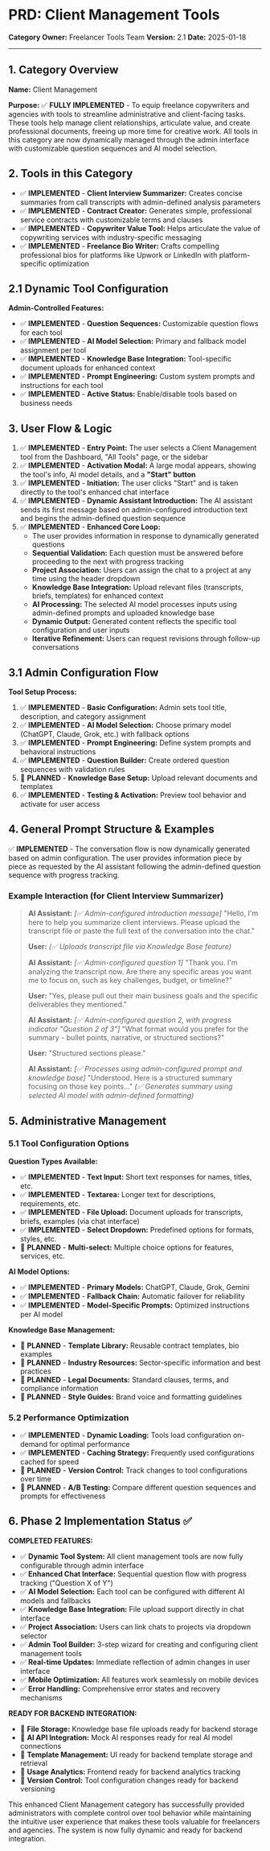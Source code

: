 # PRD: Client Management Tools

**Category Owner:** Freelancer Tools Team
**Version:** 2.1
**Date:** 2025-01-18

---

## 1. Category Overview

**Name:** Client Management

**Purpose:** ✅ **FULLY IMPLEMENTED** - To equip freelance copywriters and agencies with tools to streamline administrative and client-facing tasks. These tools help manage client relationships, articulate value, and create professional documents, freeing up more time for creative work. All tools in this category are now dynamically managed through the admin interface with customizable question sequences and AI model selection.

## 2. Tools in this Category

- ✅ **IMPLEMENTED** - **Client Interview Summarizer:** Creates concise summaries from call transcripts with admin-defined analysis parameters
- ✅ **IMPLEMENTED** - **Contract Creator:** Generates simple, professional service contracts with customizable terms and clauses
- ✅ **IMPLEMENTED** - **Copywriter Value Tool:** Helps articulate the value of copywriting services with industry-specific messaging
- ✅ **IMPLEMENTED** - **Freelance Bio Writer:** Crafts compelling professional bios for platforms like Upwork or LinkedIn with platform-specific optimization

## 2.1 Dynamic Tool Configuration

**Admin-Controlled Features:**
- ✅ **IMPLEMENTED** - **Question Sequences:** Customizable question flows for each tool
- ✅ **IMPLEMENTED** - **AI Model Selection:** Primary and fallback model assignment per tool
- ✅ **IMPLEMENTED** - **Knowledge Base Integration:** Tool-specific document uploads for enhanced context
- ✅ **IMPLEMENTED** - **Prompt Engineering:** Custom system prompts and instructions for each tool
- ✅ **IMPLEMENTED** - **Active Status:** Enable/disable tools based on business needs

## 3. User Flow & Logic

1. ✅ **IMPLEMENTED** - **Entry Point:** The user selects a Client Management tool from the Dashboard, "All Tools" page, or the sidebar
2. ✅ **IMPLEMENTED** - **Activation Modal:** A large modal appears, showing the tool's info, AI model details, and a **"Start" button**
3. ✅ **IMPLEMENTED** - **Initiation:** The user clicks "Start" and is taken directly to the tool's enhanced chat interface
4. ✅ **IMPLEMENTED** - **Dynamic Assistant Introduction:** The AI assistant sends its first message based on admin-configured introduction text and begins the admin-defined question sequence
5. ✅ **IMPLEMENTED** - **Enhanced Core Loop:**
   - The user provides information in response to dynamically generated questions
   - **Sequential Validation:** Each question must be answered before proceeding to the next with progress tracking
   - **Project Association:** Users can assign the chat to a project at any time using the header dropdown
   - **Knowledge Base Integration:** Upload relevant files (transcripts, briefs, templates) for enhanced context
   - **AI Processing:** The selected AI model processes inputs using admin-defined prompts and uploaded knowledge base
   - **Dynamic Output:** Generated content reflects the specific tool configuration and user inputs
   - **Iterative Refinement:** Users can request revisions through follow-up conversations

## 3.1 Admin Configuration Flow

**Tool Setup Process:**
1. ✅ **IMPLEMENTED** - **Basic Configuration:** Admin sets tool title, description, and category assignment
2. ✅ **IMPLEMENTED** - **AI Model Selection:** Choose primary model (ChatGPT, Claude, Grok, etc.) with fallback options
3. ✅ **IMPLEMENTED** - **Prompt Engineering:** Define system prompts and behavioral instructions
4. ✅ **IMPLEMENTED** - **Question Builder:** Create ordered question sequences with validation rules
5. 🔄 **PLANNED** - **Knowledge Base Setup:** Upload relevant documents and templates
6. ✅ **IMPLEMENTED** - **Testing & Activation:** Preview tool behavior and activate for user access

## 4. General Prompt Structure & Examples

✅ **IMPLEMENTED** - The conversation flow is now dynamically generated based on admin configuration. The user provides information piece by piece as requested by the AI assistant following the admin-defined question sequence with progress tracking.

### Example Interaction (for Client Interview Summarizer)

> **AI Assistant:** *[✅ Admin-configured introduction message]* "Hello, I'm here to help you summarize client interviews. Please upload the transcript file or paste the full text of the conversation into the chat."
>
> **User:** *(✅ Uploads transcript file via Knowledge Base feature)*
>
> **AI Assistant:** *[✅ Admin-configured question 1]* "Thank you. I'm analyzing the transcript now. Are there any specific areas you want me to focus on, such as key challenges, budget, or timeline?"
>
> **User:** "Yes, please pull out their main business goals and the specific deliverables they mentioned."
>
> **AI Assistant:** *[✅ Admin-configured question 2, with progress indicator "Question 2 of 3"]* "What format would you prefer for the summary - bullet points, narrative, or structured sections?"
>
> **User:** "Structured sections please."
>
> **AI Assistant:** *[✅ Processes using admin-configured prompt and knowledge base]* "Understood. Here is a structured summary focusing on those key points..."
> *(✅ Generates summary using selected AI model with admin-defined formatting)*

## 5. Administrative Management

### 5.1 Tool Configuration Options

**Question Types Available:**
- ✅ **IMPLEMENTED** - **Text Input:** Short text responses for names, titles, etc.
- ✅ **IMPLEMENTED** - **Textarea:** Longer text for descriptions, requirements, etc.
- ✅ **IMPLEMENTED** - **File Upload:** Document uploads for transcripts, briefs, examples (via chat interface)
- ✅ **IMPLEMENTED** - **Select Dropdown:** Predefined options for formats, styles, etc.
- 🔄 **PLANNED** - **Multi-select:** Multiple choice options for features, services, etc.

**AI Model Options:**
- ✅ **IMPLEMENTED** - **Primary Models:** ChatGPT, Claude, Grok, Gemini
- ✅ **IMPLEMENTED** - **Fallback Chain:** Automatic failover for reliability
- ✅ **IMPLEMENTED** - **Model-Specific Prompts:** Optimized instructions per AI model

**Knowledge Base Management:**
- 🔄 **PLANNED** - **Template Library:** Reusable contract templates, bio examples
- 🔄 **PLANNED** - **Industry Resources:** Sector-specific information and best practices
- 🔄 **PLANNED** - **Legal Documents:** Standard clauses, terms, and compliance information
- 🔄 **PLANNED** - **Style Guides:** Brand voice and formatting guidelines

### 5.2 Performance Optimization

- ✅ **IMPLEMENTED** - **Dynamic Loading:** Tools load configuration on-demand for optimal performance
- ✅ **IMPLEMENTED** - **Caching Strategy:** Frequently used configurations cached for speed
- 🔄 **PLANNED** - **Version Control:** Track changes to tool configurations over time
- 🔄 **PLANNED** - **A/B Testing:** Compare different question sequences and prompts for effectiveness

## 6. Phase 2 Implementation Status ✅

**COMPLETED FEATURES:**
- ✅ **Dynamic Tool System:** All client management tools are now fully configurable through admin interface
- ✅ **Enhanced Chat Interface:** Sequential question flow with progress tracking ("Question X of Y")
- ✅ **AI Model Selection:** Each tool can be configured with different AI models and fallbacks
- ✅ **Knowledge Base Integration:** File upload support directly in chat interface
- ✅ **Project Association:** Users can link chats to projects via dropdown selector
- ✅ **Admin Tool Builder:** 3-step wizard for creating and configuring client management tools
- ✅ **Real-time Updates:** Immediate reflection of admin changes in user interface
- ✅ **Mobile Optimization:** All features work seamlessly on mobile devices
- ✅ **Error Handling:** Comprehensive error states and recovery mechanisms

**READY FOR BACKEND INTEGRATION:**
- 🔄 **File Storage:** Knowledge base file uploads ready for backend storage
- 🔄 **AI API Integration:** Mock AI responses ready for real AI model connections
- 🔄 **Template Management:** UI ready for backend template storage and retrieval
- 🔄 **Usage Analytics:** Frontend ready for backend analytics tracking
- 🔄 **Version Control:** Tool configuration changes ready for backend versioning

This enhanced Client Management category has successfully provided administrators with complete control over tool behavior while maintaining the intuitive user experience that makes these tools valuable for freelancers and agencies. The system is now fully dynamic and ready for backend integration.